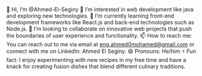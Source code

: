 👋 Hi, I’m @Ahmed-El-Seginy
👀 I’m interested in web development like java and exploring new technologies.
🌱 I’m currently learning front-end development frameworks like React.js and back-end technologies such as Node.js.
💞️ I’m looking to collaborate on innovative web projects that push the boundaries of user experience and functionality.
📫 How to reach me: You can reach out to me via email at eng.ahmed0mohamed@gmail.com or connect with me on LinkedIn: Ahmed El Seginy.
😄 Pronouns: He/him
⚡ Fun fact: I enjoy experimenting with new recipes in my free time and have a knack for creating fusion dishes that blend different culinary traditions.
